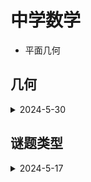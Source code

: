 # 中学数学

- 平面几何 

## 几何

<details>
<summary>2024-5-30</summary>

$\text{已知} AB=AC=5,BC=6,BD=AE, AF \perp DE,\text{求解}\frac{AF}{DE}=?$

![2024-5-30](/images/geogebra/geogebra-2024-5-30.png '图1')

因为题目只是求值，提示采用特殊值法，设点D是AB的中点，依题意E也是中点，即DE是等腰三角形ABC的中位线，DE=0.5BC=3，此时AF是三角形ABC的中垂线
BF=3，根据毕达哥拉斯定理，AF=4, 即结果为

$\frac{AF}{DE}=\frac{4}{3}$

如果是证明题的化，如何处理呢？特殊值法时类似的思路，当D是不是中点时，始终有AF垂直于DE，随着D点移动时F也跟随移动，旋转出来两个角。

要显示两个角，就需要三角形，作辅助线如下：作三角形ABC的垂线AM，过D点作BC的平行线DP，过E点作BC的垂线，交DP延长线于G。EDG和FAM就是旋转出来的两个角了。

![2024-5-30a](/images/geogebra/geogebra-2024-5-30a.png '图1辅助线')

现在问题就变化为证明角EDG等于角FAM。

由三角形外角和等于不相邻两个内角的和，有

$\angle{AFM} = \angle{C} + \angle{CAF}$

另一个角DEG较复杂些，需要用到三角形内角和定理和平角定义

$$
\angle{DEG} = \pi - \angle{CEG} - \angle{AED} \text{--三角形内角和等于180} \newline
= \pi - (\frac{\pi}{2} - \angle{C}) - (\frac{\pi}{2} - \angle{CAF}) \newline
= \angle{C} + \angle{CAF}
$$

显然角AFM和角DEG相等，也推出角EDG和角FAM相等。此时这两个直角三角形相似。根据三角形相似性有

$\frac{AF}{DE}=\frac{AM}{DG}$

于是问题转为求解

$\frac{AM}{DG}=?$

由题意，根据毕达哥拉斯定理很容易得到AM=4，而DG=DP+PG，且根据题意有BD=AE，由三角形相似性且为直角三角形且有斜边相等，即三角形APD与三角形ENC全等。

DG=DP+PG=NC+MN=MC=3，所以有

$\frac{AF}{DE}=\frac{AM}{DG}=\frac{4}{3}$

从几何原理上看，本题涉及到所谓的第一余弦定理，三角形ABC三条边为a，b，c，三边对应的角分别为A，B，C，则有。

$$
a = bcos\angle{C} + ccos\angle{B} \newline
b = acos\angle{C} + ccos\angle{A} \newline
c = acos\angle{B} + bcos\angle{A} \newline
$$

其具有轮换对称形式，在本题中动点D、E所带动的其他点形成的轨迹构成了两个等角的直角三角形，思路也是来源于此。

在没有刻度尺的几何平面问题中，若想讨论线段的数量关系，第一反应就是将这些线段放到三角形中去思考，这样一来，三角形带着数量关系的定理等着我们去运用，有
- 毕达哥拉斯定理，即勾股定理 
- 角平分线定理
- 正弦定理
- 余弦定理
- 射影定理
- 第一余弦定理

</details>

## 谜题类型

<details>
<summary>2024-5-17</summary>

设“可怕新冠”为4位数，“新冠不可怕”为5位数，“进”，“退”为不同的一位素数，相同汉字代表相同的数字，求解谜题：

$\overline{\text{可怕新冠}} \div \text{退} \times \text{进}!! \times \text{进}!! \times \text{进}!! = \overline{\text{新冠不可怕}}$

其中n!!表示双阶乘，或超阶乘，其定义是
- n为正偶数时，n!!表示从n开始递减的所有正偶数的乘积
- n为正奇数时，n!!表示从n开始递减的所有正奇数的乘积
- 3!! = 3 x 1 = 3
- 5!! = 5 x 3 x 1 = 15
- 7!! = 7 x 5 x 3 x 1 = 105

解：

$$
\text{设} x= \overline{\text{可怕}}, y = \overline{\text{新冠}} p = \text{进}, q = \text{退}, t = \text{不}, \text{则} \newline
\{p,q\} \sube \{3,5,7\} \newline
\text{若}p=7, \text{则等式左值}  \ge 1000 \div 5!! \times (7!!)^3 > 99999, \text{超过5位数，引出矛盾} \newline
$$

现在排除了一种情况，现在就剩下的四种情况讨论一下

$$
\text{设}p=3, \text{则}q=5\text{或}7 \newline
q=5\text{时}, (100x+y) \div 5!! \times (3!!)^3 = (1000y + 100t + x) \implies 9(100x + y) = 5(1000y + 100t + x) \implies 895x = 4991y + 500t \implies 179 \times 5x = 4991y + 500t  \newline
\text{观察式子可得出} \implies 179x = 4991y \div 5 + 100t \implies 5 \mid y \implies y \ge 5 \implies \text{式子右边} \ge 4991 * 5 = 24955, \text{引出矛盾}
$$

> **Note**
> 这里涉及到模运算，从初中就是一直卡在我头脑中的问题了，不清楚如何引出矛盾的过程的。

$$
q=7\text{时}, (100x+y) \div 7!! \times (3!!)^3 = (1000y + 100t + x) \implies 9(100x + y) = 35(1000y + 100t + x) \implies 865x = 34991y + 3500t \newline
\text{与上同理可得出} \implies 5 \mid y \implies y \ge 5 \implies \text{式子右边} \ge 34991 * 5 = 174955, \text{引出矛盾}
$$

此时可得知p=5，剩下两种情况

$$
q=3\text{时}, (100x+y) \div 3!! \times (5!!)^3 = (1000y + 100t + x) \implies 1125(100x + y) = 1000y + 100t + x \implies 112499x + 125y = 100t \text{引出矛盾} \newline
q=7\text{时}, (100x+y) \div 7!! \times (5!!)^3 = (1000y + 100t + x) \implies 225(100x + y) = 7(1000y + 100t + x) \implies 22493x = 6775y + 700t \newline
\implies 271(83x - 25y) = 700t \implies 271 \mid t \implies t = 0 \newline
\implies 83x = 25y \implies x = 25, y = 83. \newline
\text{最后的解就是} 2583 \div 7!! \times 5!! \times 5!! \times 5!! = 83025
$$

</details>